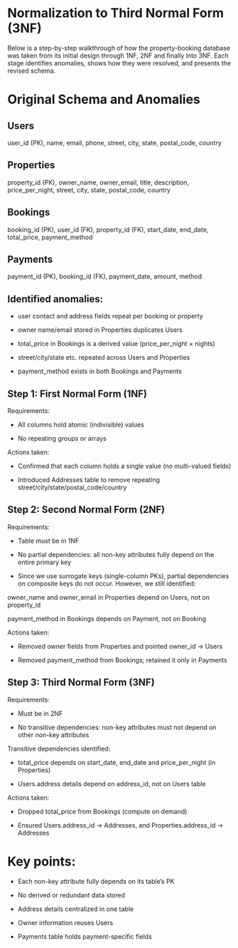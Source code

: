 # Normalization to Third Normal Form (3NF)
Below is a step-by-step walkthrough of how the property-booking database was taken from its initial design through 1NF, 2NF and finally into 3NF. Each stage identifies anomalies, shows how they were resolved, and presents the revised schema.

# Original Schema and Anomalies
## Users

user_id (PK), name, email, phone, street, city, state, postal_code, country

## Properties

property_id (PK), owner_name, owner_email, title, description, price_per_night, street, city, state, postal_code, country

## Bookings

booking_id (PK), user_id (FK), property_id (FK), start_date, end_date, total_price, payment_method

## Payments

payment_id (PK), booking_id (FK), payment_date, amount, method

## Identified anomalies:

- user contact and address fields repeat per booking or property

- owner name/email stored in Properties duplicates Users

- total_price in Bookings is a derived value (price_per_night × nights)

- street/city/state etc. repeated across Users and Properties

- payment_method exists in both Bookings and Payments

## Step 1: First Normal Form (1NF)
Requirements:

- All columns hold atomic (indivisible) values

- No repeating groups or arrays

Actions taken:

- Confirmed that each column holds a single value (no multi-valued fields)

- Introduced Addresses table to remove repeating street/city/state/postal_code/country

## Step 2: Second Normal Form (2NF)
Requirements:

- Table must be in 1NF

- No partial dependencies: all non-key attributes fully depend on the entire primary key

- Since we use surrogate keys (single-column PKs), partial dependencies on composite keys do not occur. However, we still identified:

owner_name and owner_email in Properties depend on Users, not on property_id

payment_method in Bookings depends on Payment, not on Booking

Actions taken:

- Removed owner fields from Properties and pointed owner_id → Users

- Removed payment_method from Bookings; retained it only in Payments

## Step 3: Third Normal Form (3NF)
Requirements:

- Must be in 2NF

- No transitive dependencies: non-key attributes must not depend on other non-key attributes

Transitive dependencies identified:

- total_price depends on start_date, end_date and price_per_night (in Properties)

- Users.address details depend on address_id, not on Users table

Actions taken:

- Dropped total_price from Bookings (compute on demand)

- Ensured Users.address_id → Addresses, and Properties.address_id → Addresses

# Key points:

- Each non-key attribute fully depends on its table’s PK

- No derived or redundant data stored

- Address details centralized in one table

- Owner information reuses Users

- Payments table holds payment-specific fields
